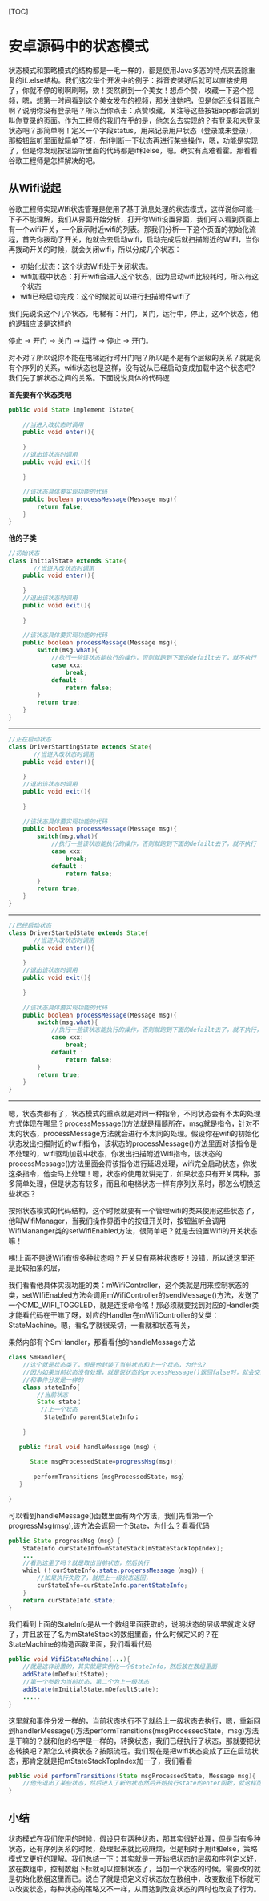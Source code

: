 [TOC]

# 安卓源码中的状态模式

状态模式和策略模式的结构都是一毛一样的，都是使用Java多态的特点来去除重复的if..else结构。我们这次举个开发中的例子：抖音安装好后就可以直接使用了，你就不停的刷啊刷啊，欸！突然刷到一个美女！想点个赞，收藏一下这个视频，嗯，想第一时间看到这个美女发布的视频，那关注她吧，但是你还没抖音账户啊？说明你没有登录吧？所以当你点击：点赞收藏，关注等这些按钮app都会跳到叫你登录的页面。作为工程师的我们在乎的是，他怎么去实现的？有登录和未登录状态吧？那简单啊！定义一个字段status，用来记录用户状态（登录或未登录），那按钮监听里面就简单了呀，先if判断一下状态再进行某些操作，嗯，功能是实现了，但是你发现按钮监听里面的代码都是if和else，嗯。确实有点难看霍。那看看谷歌工程师是怎样解决的吧。

## 从Wifi说起

谷歌工程师实现WIfi状态管理是使用了基于消息处理的状态模式，这样说你可能一下子不能理解，我们从界面开始分析，打开你Wifi设置界面，我们可以看到页面上有一个wifi开关，一个展示附近wifi的列表。那我们分析一下这个页面的初始化流程，首先你拨动了开关，他就会去启动wifi，启动完成后就扫描附近的WIFI，当你再拨动开关的时候，就会关闭wifi，所以分成几个状态：

+ 初始化状态：这个状态Wifi处于关闭状态。
+ wifi加载中状态：打开wifi会进入这个状态，因为启动wifi比较耗时，所以有这个状态
+ wifi已经启动完成：这个时候就可以进行扫描附件wifi了

我们先说说这个几个状态，电梯有：开门，关门，运行中，停止，这4个状态，他的逻辑应该是这样的

停止 -> 开门 -> 关门 -> 运行 -> 停止 -> 开门。

对不对？所以说你不能在电梯运行时开门吧？所以是不是有个层级的关系？就是说有个序列的关系，wifi状态也是这样，没有说从已经启动变成加载中这个状态吧? 我们先了解状态之间的关系。下面说说具体的代码逻

**首先要有个状态类吧**

~~~java
public void State implement IState{
    
    //当进入改状态时调用
    public void enter(){
        
    }
    //退出该状态时调用
    public void exit(){
        
    }
    
    //该状态具体要实现功能的代码
    public boolean processMessage(Message msg){
        return false;
    }
}
~~~

**他的子类**

~~~java
//初始状态
class InitialState extends State{
       //当进入改状态时调用
    public void enter(){
        
    }
    //退出该状态时调用
    public void exit(){
        
    }
    
    //该状态具体要实现功能的代码
    public boolean processMessage(Message msg){
        switch(msg.what){
            //执行一些该状态能执行的操作，否则就跑到下面的defailt去了，就不执行
            case xxx:
                break;
            default :
                return false;
        }
        return true;
    }
}
~~~

---

~~~java
//正在启动状态
class DriverStartingState extends State{
       //当进入改状态时调用
    public void enter(){
        
    }
    //退出该状态时调用
    public void exit(){
        
    }
    
    //该状态具体要实现功能的代码
    public boolean processMessage(Message msg){
        switch(msg.what){
            //执行一些该状态能执行的操作，否则就跑到下面的defailt去了，就不执行
            case xxx:
                break;
            default :
                return false;
        }
        return true;
    }
}
~~~

---

~~~java
//已经启动状态
class DriverStartedState extends State{
       //当进入改状态时调用
    public void enter(){
        
    }
    //退出该状态时调用
    public void exit(){
        
    }
    
    //该状态具体要实现功能的代码
    public boolean processMessage(Message msg){
        switch(msg.what){
            //执行一些该状态能执行的操作，否则就跑到下面的defailt去了，就不执行，这里就比如扫描附件的wifi
            case xxx:
                break;
            default :
                return false;
        }
        return true;
    }
}
~~~

---

嗯，状态类都有了，状态模式的重点就是对同一种指令，不同状态会有不太的处理方式体现在哪里？processMessage()方法就是精髓所在，msg就是指令，针对不太的状态，processMessage方法就会进行不太同的处理。假设你在wifi的初始化状态发出扫描附近的wifi指令，该状态的processMessage()方法里面对该指令是不处理的，wifi驱动加载中状态，你发出扫描附近Wifi指令，该状态的processMessage()方法里面会将该指令进行延迟处理，wifi完全启动状态，你发这条指令，他会马上处理！嗯，状态的使用就讲完了，如果状态只有开关两种，那多简单处理，但是状态有较多，而且和电梯状态一样有序列关系时，那怎么切换这些状态？

按照状态模式的代码结构，这个时候就要有一个管理wifi的类来使用这些状态了，他叫WifiManager，当我们操作界面中的按钮开关时，按钮监听会调用WifiMananger类的setWifiEnabled方法，很简单吧？就是去设置Wifi的开关状态嘛！

咦!上面不是说Wifi有很多种状态吗？开关只有两种状态呀！没错，所以说这里还是比较抽象的层，

我们看看他具体实现功能的类：mWifiController，这个类就是用来控制状态的类，setWIfiEnabled方法会调用mWifiController的sendMessage()方法，发送了一个CMD_WIFI_TOGGLED，就是连接命令咯！那必须就要找到对应的Handler类才能看代码在干嘛了呀，对应的Handler在mWifiController的父类：StateMachine。嗯，看名字就很亲切，一看就和状态有关，

果然内部有个SmHandler，那看看他的handleMessage方法

~~~java
class SmHandler{
    //这个就是状态类了，但是他封装了当前状态和上一个状态，为什么?
    //因为如果当前状态没有处理，就是说状态的processMessage()返回false时，就会交给上一个状态处理
    //和事件分发是一样的
    class stateInfo{
        //当前状态
        State state；
         //上一个状态
          StateInfo parentStateInfo；
            
    }
   
   public final void handleMessage（msg）{
       
      State msgProcessedState=progressMsg(msg);
       
       performTransitions（msgProcessedState，msg）
   }
    
}
~~~

可以看到handleMessage()函数里面有两个方法，我们先看第一个progressMsg(msg),该方法会返回一个State，为什么？看看代码

~~~java
public State progressMsg（msg）{
    StateInfo curStateInfo=mStateStack[mStateStackTopIndex];
    ...
    //看到这里了吗？就是取出当前状态，然后执行
    whiel（！curStateInfo.state.progerssMessage（msg)）{
        //如果执行失败了，就把上一级状态返回，
        curStateInfo=curStateInfo.parentStateInfo;
    }
    return curStateInfo.state;
}
~~~

我们看到上面的StateInfo是从一个数组里面获取的，说明状态的层级早就定义好了，并且放在了名为mStateStack的数组里面，什么时候定义的？在StateMachine的构造函数里面，我们看看代码

~~~java
public void WifiStateMachine(...){
    //就是这样设置的，其实就是实例化一个StateInfo，然后放在数组里面
    addState(mDefaultState);
    //第一个参数为当前状态，第二个为上一级状态
    addState(mInitialState,mDefaultState);
    .....
}
~~~

这里就和事件分发一样的，当前状态执行不了就给上一级状态去执行，嗯，重新回到handlerMessage()方法performTransitions(msgProcessedState，msg)方法是干嘛的？就和他的名字是一样的，转换状态，我们已经执行了状态，那就要把状态转换吧？那怎么转换状态？按照流程。我们现在是把wifi状态变成了正在启动状态，那肯定就是把mStateStackTopIndex加一了，我们看看

~~~java
public void performTransitions(State msgProcessedState, Message msg){
    //他先退出了某些状态，然后进入了新的状态然后开始执行state的enter函数，就这样而已
}
~~~

## 小结

状态模式在我们使用的时候，假设只有两种状态，那其实很好处理，但是当有多种状态，还有序列关系的时候，处理起来就比较麻烦，但是相对于用if和else，策略模式又更好的理解。我们总结一下：其实就是一开始把状态的层级和序列定义好，放在数组中，控制数组下标就可以控制状态了，当加一个状态的时候，需要改的就是初始化数组这里而已。说白了就是把定义好状态放在数组中，改变数组下标就可以改变状态，每种状态的策略又不一样，从而达到改变状态的同时也改变了行为。